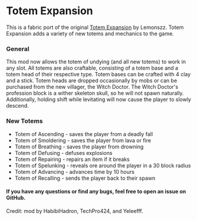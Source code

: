 # Totem Expansion

This is a fabric port of the original [Totem Expansion](https://www.curseforge.com/minecraft/mc-mods/totem-expansion) by Lemonszz. Totem Expansion adds a variety of new totems and mechanics to the game.

### General
This mod now allows the totem of undying (and all new totems) to work in any slot. All totems are also craftable, consisting of a totem base and a totem head of their respective type. Totem bases can be crafted with 4 clay and a stick. Totem heads are dropped occasionally by mobs or can be purchased from the new villager, the Witch Doctor. The Witch Doctor's profession block is a wither skeleton skull, so he will not spawn naturally. Additionally, holding shift while levitating will now cause the player to slowly descend.

### New Totems
- Totem of Ascending - saves the player from a deadly fall
- Totem of Smoldering - saves the player from lava or fire
- Totem of Breathing - saves the player from drowning
- Totem of Defusing - defuses explosions
- Totem of Repairing - repairs an item if it breaks
- Totem of Spelunking - reveals ore around the player in a 30 block radius
- Totem of Advancing - advances time by 10 hours
- Totem of Recalling - sends the player back to their spawn

#### If you have any questions or find any bugs, feel free to open an issue on GitHub.

Credit: mod by HabibiHadron, TechPro424, and Yeleefff.
